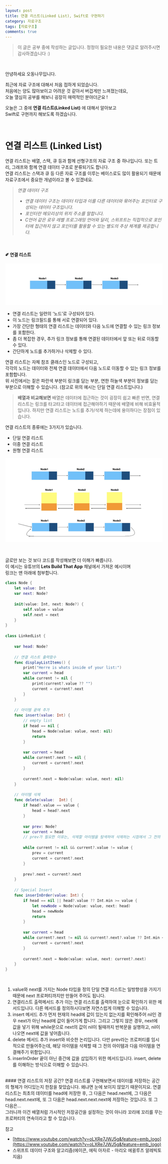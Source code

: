 ```yaml
---
layout: post
title: 연결 리스트(Linked List), Swift로 구현하기
category: 자료구조
tags: [자료구조]
comments: true
---
```

>이 글은 공부 중에 작성하는 글입니다. 정정이 필요한 내용은 댓글로 알려주시면 감사하겠습니다 :)

<br>

안녕하세요 오동나무입니다. <br>

최근에 자료 구조에 대해서 처음 접하게 되었습니다.    
처음에는 양도 많아보이고 어려운 것 같아서 버겁게만 느껴졌는데요,    
오늘 열심히 공부를 해보니 굉장히 매력적인 분야더군요 !    <br>

오늘은 그 중에 **연결 리스트(Linked List)** 에 대해서 알아보고   
Swift로 구현까지 해보도록 하겠습니다.

<br>

#  연결 리스트 (Linked List)

연결 리스트는 배열, 스택, 큐 등과 함께 선형구조의 자료 구조 중 하나입니다.
또는 트리, 그래프와 함께 연결 데이터 구조로 분류되기도 합니다.   
연결 리스트는 스택과 큐 등 다른 자료 구조를 이루는 베이스로도 많이 활용되기 때문에    
자료구조에서 중요한 개념이라고 볼 수 있겠네요. <br>

> *연결 데이터 구조*
>- *연결 데이터 구조는 데이터 타입과 이를 다른 데이터와 묶어주는 포인터로 구성되는 데이터 구조입니다.*
>- *포인터란 메모리상의 위치 주소를 말합니다.*
>- *C언어 같은 로우 레벨 프로그래밍 언어와 달리, 스위프트는 직접적으로 포인터에 접근하지 않고 포인터를 활용할 수 있는 별도의 추상 체계를 제공합니다.* <br>


<br>


####  ✐ 연결 리스트 <br>   

![linkedlist1](/assets/post-img/자료구조/linkedlist1.jpg)

* 연결 리스트는 일련의 ‘노드’로 구성되어 있다.
* 이 노드는 링크필드를 통해 서로 연결되어 있다.
* 가장 간단한 형태의 연결 리스트는 데이터와 다음 노드에 연결할 수 있는 링크 정보를 포함한다.
* 좀 더 복잡한 경우, 추가 링크 정보를 통해 연결된 데이터에서 앞 또는 뒤로 이동할 수 있다.
* 간단하게 노드를 추가하거나 삭제할 수 있다. <br>

연결 리스트는 자체 참조 클래스인 노드로 구성되고,    
각각의 노드는 데이터와 전체 연결 데이터에서 다음 노드로 이동할 수 있는 링크 정보를 포함합니다.    
위 사진에서는 짙은 파란색 부분이 링크를 담는 부분, 연한 하늘색 부분이 정보를 담는 부분으로 이해할 수 있습니다. (참고로 위의 예시는 단일 연결 리스트입니다.) <br>

>**배열과 비교해보면**
배열은 데이터에 접근하는 것이 굉장히 쉽고 빠른 반면, 연결 리스트는 링크를 타고타고 데이터에 접근해야하기 때문에 배열에 비해 비효율적입니다. 하지만 연결 리스트는 노드를 추가/삭제 하는데에 용이하다는 장점이 있습니다. <br>

연결 리스트의 종류에는 3가지가 있습니다.
* 단일 연결 리스트
* 이중 연결 리스트
* 원형 연결 리스트 <br>

![linkedlist2](/assets/post-img/자료구조/linkedlist2.jpg)

<br>

글로만 보는 것 보다 코드를 작성해보면 더 이해가 빠릅니다.   
이 예시는 유튜브의 **Lets Build That App** 채널에서 가져온 예시이며   
링크는 맨 아래에 첨부합니다.

```Swift
class Node {
    let value: Int
    var next: Node?

    init(value: Int, next: Node?) {
        self.value = value
        self.next = next
    }
}

class LinkedList {

    var head: Node?

    // 연결 리스트 출력함수
    func displayListItems() {
        print("Herre is whats inside of your list:")
        var current = head
        while current != nil {
            print(current?.value ?? "")
            current = current?.next
        }
    }

    // 아이템 끝에 추가
    func insert(value: Int) {
        // empty list
        if head == nil {
            head = Node(value: value, next: nil)
            return
        }

        var current = head
        while current?.next != nil {
            current = current?.next
        }

        current?.next = Node(value: value, next: nil)
    }

    // 아이템 삭제
    func delete(value:  Int) {
        if head?.value == value {
            head = head?.next
        }

        var prev: Node?
        var current = head
        // prev가 필요한 이유는, 삭제할 아이템을 탐색하여 삭제하는 시점에서 그 전의 데이터와 그 다음의 데이터를 연결시켜 주어야하기 때문이다.

        while current != nil && current?.value != value {
            prev = current
            current = current?.next
        }

        prev?.next = current?.next
    }

    // Special Insert
    func inserInOrder(value: Int) {
        if head == nil || head?.value ?? Int.min >= value {
            let newNode = Node(value: value, next: head)
            head = newNode
            return
        }

        var current = head
        while current?.next != nil && current?.next?.value ?? Int.min < value {
            current = current?.next
        }

        current?.next = Node(value: value, next: current?.next)
    }
}
```

<br>

1. value와 next를 가지는 Node 타입을 정의
  단일 연결 리스트는 일방향성을 가지기 때문에 next 프로퍼티까지만 만들어 주어도 됩니다.
  2. 연결리스트 출력메서드 추가
  이는 연결 리스트를 출력하여 눈으로 확인하기 위한 메서드입니다. 다른 메서드를 정의하시다보면 자연스럽게 이해할 수 있습니다.
  3. insert 메서드 추가
  먼저 현재의 head에 값이 있는지 없는지를 확인해주어 nil인 경우 next가 아닌 head에 값이 들어가게 합니다. 그리고 그렇지 않은 경우, next에 값을 넣기 위해 while문으로 next의 값이 nil이 될때까지 반복문을 실행하고, nil이 나오면 next에 값을 넣어줍니다.
  4. delete 메서드 추가
  insert와  비슷한 논리입니다. 다만 prev라는 프로퍼티를 임시적으로 만들어주는데, 해당 아이템을 삭제할 때 그 전의 아이템과 다음 아이템을 연결해주기 위함입니다.
  5. inserInOrder
  끝이 아닌 중간에 값을 삽입하기 위한 메서드입니다. insert, delete를 이해하는 방식으로 이해할 수 있습니다.

<br>
#### 연결 리스트의 저장 공간?
연결 리스트를 구현해보면서 데이터를 저장하는 공간의 형체가 어디있는지 한참을 찾았습니다.    
왜냐면 눈에 보이지 않았기 때문이지요.   
연결 리스트는 최초의 데이터를 head에 저장한 후, 그 다음은 head.next에, 그 다음은 head.next.next에, 또 그 다음은 head.next.next.next에 저장하는 것입니다. 또 그 다음은...   <br>
그러니까 이건 배열처럼 가시적인 저장공간을 설정하는 것이 아니라      
꼬리에 꼬리를 무는 프로퍼티의 연속이라고 할 수 있습니다.

<br>


참고 
- [https://www.youtube.com/watch?v=oLXRe7JWJ5g&feature=emb_logo](https://www.youtube.com/watch?v=oLXRe7JWJ5g&feature=emb_logo)
- 스위프트 데이터 구조와 알고리즘(에이콘, 에릭 아자르 - 마리오 에귈루즈 알레빅토 지음)
